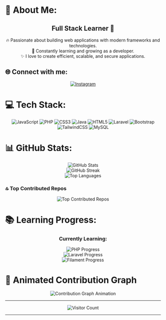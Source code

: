 # 💫 About Me:
<h2 align="center">Full Stack Learner 🚀</h2>
<p align="center">
  🔥 Passionate about building web applications with modern frameworks and technologies. <br>
  🎯 Constantly learning and growing as a developer. <br>
  ✨ I love to create efficient, scalable, and secure applications.
</p>

## 🌐 Connect with me:
<p align="center">
  <a href="https://www.instagram.com/fruhasc" target="_blank"><img src="https://img.shields.io/badge/Instagram-%23E4405F.svg?style=for-the-badge&logo=Instagram&logoColor=white" alt="Instagram"></a>
</p>

# 💻 Tech Stack:
<div align="center">
  <img src="https://img.shields.io/badge/javascript-%23323330.svg?style=for-the-badge&logo=javascript&logoColor=%23F7DF1E" alt="JavaScript" />
  <img src="https://img.shields.io/badge/php-%23777BB4.svg?style=for-the-badge&logo=php&logoColor=white" alt="PHP" />
  <img src="https://img.shields.io/badge/css3-%231572B6.svg?style=for-the-badge&logo=css3&logoColor=white" alt="CSS3" />
  <img src="https://img.shields.io/badge/java-%23ED8B00.svg?style=for-the-badge&logo=java&logoColor=white" alt="Java" />
  <img src="https://img.shields.io/badge/html5-%23E34F26.svg?style=for-the-badge&logo=html5&logoColor=white" alt="HTML5" />
  <img src="https://img.shields.io/badge/laravel-%23FF2D20.svg?style=for-the-badge&logo=laravel&logoColor=white" alt="Laravel" />
  <img src="https://img.shields.io/badge/bootstrap-%23563D7C.svg?style=for-the-badge&logo=bootstrap&logoColor=white" alt="Bootstrap" />
  <img src="https://img.shields.io/badge/tailwindcss-%2338B2AC.svg?style=for-the-badge&logo=tailwind-css&logoColor=white" alt="TailwindCSS" />
  <img src="https://img.shields.io/badge/mysql-%2300f.svg?style=for-the-badge&logo=mysql&logoColor=white" alt="MySQL" />
</div>

# 📊 GitHub Stats:
<div align="center">
  <img src="https://github-readme-stats.vercel.app/api?username=FruHafizd&theme=dark&hide_border=false&include_all_commits=true&count_private=true" alt="GitHub Stats" /><br/>
  <img src="https://github-readme-streak-stats.herokuapp.com/?user=FruHafizd&theme=dark&hide_border=false" alt="GitHub Streak" /><br/>
  <img src="https://github-readme-stats.vercel.app/api/top-langs/?username=FruHafizd&theme=dark&hide_border=false&include_all_commits=true&count_private=true&layout=compact" alt="Top Languages" />
</div>

### 🔝 Top Contributed Repos
<div align="center">
  <img src="https://github-contributor-stats.vercel.app/api?username=FruHafizd&limit=5&theme=dark&combine_all_yearly_contributions=true" alt="Top Contributed Repos" />
</div>

# 📚 Learning Progress:
<div align="center">
  <h3>Currently Learning:</h3>
  <p>
    <img src="https://progress-bar.dev/70/?title=PHP&color=4caf50" alt="PHP Progress" /><br>
    <img src="https://progress-bar.dev/60/?title=Laravel&color=2196F3" alt="Laravel Progress" /><br>
    <img src="https://progress-bar.dev/50/?title=Filament&color=ff5722" alt="Filament Progress" />
  </p>
</div>

# 🎨 Animated Contribution Graph
<p align="center">
  <img src="https://github.com/FruHafizd/FruHafizd/blob/main/assets/github-contribution-grid-snake.svg" alt="Contribution Graph Animation">
</p>

---

<p align="center">
  <img src="https://visitcount.itsvg.in/api?id=FruHafizd&icon=0&color=0" alt="Visitor Count">
</p>

---

<!-- Proudly created with GPRM ( https://gprm.itsvg.in ) -->

